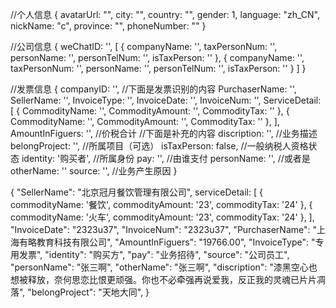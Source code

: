 //个人信息
{
  avatarUrl: "",
  city: "",
  country: "",
  gender: 1,
  language: "zh_CN",
  nickName: "c",
  province: "",
  phoneNumber: ""
}

//公司信息
{
  weChatID: '',
  [
    {
      companyName: '',
      taxPersonNum: '',
      personName: '',
      personTelNum: '',
      isTaxPerson: ''
    },
    {
      companyName: '',
      taxPersonNum: '',
      personName: '',
      personTelNum: '',
      isTaxPerson: ''
    }
  ]
}

//发票信息
{
  companyID: '',
  //下面是发票识别的内容
  PurchaserName: '',
  SellerName: '',
  InvoiceType: '',
  InvoiceDate: '',
  InvoiceNum: '',
  ServiceDetail: [
    {
      CommodityName: '',
      CommodityAmount: '',
      CommodityTax: ''
    },
    {
      CommodityName: '',
      CommodityAmount: '',
      CommodityTax: ''
    },
  ],
  AmountInFiguers: '', //价税合计
  //下面是补充的内容
  discription: '', //业务描述
  belongProject: '', //所属项目（可选）
  isTaxPerson: false, //一般纳税人资格状态
  identity: '购买者', //所属身份
  pay: '', //由谁支付
  personName: '', //或者是 otherName: ''
  source: '', //业务产生原因
}

{
"SellerName": "北京冠月餐饮管理有限公司",
serviceDetail: [
  {
    commodityName: '餐饮',
    commodityAmount: '23',
    commodityTax: '24'
  },
  {
    commodityName: '火车',
    commodityAmount: '23',
    commodityTax: '24'
  },
],
"InvoiceDate": "2323u37",
"InvoiceNum": "2323u37",
"PurchaserName": "上海有略教育科技有限公司",
"AmountInFiguers": "19766.00",
"InvoiceType": "专用发票",
"identity": "购买方",
"pay": "业务招待",
"source": "公司员工",
"personName": "张三啊",
"otherName": "张三啊",
"discription": "漆黑空心也想被释放，奈何思恋比恨更顽强。你也不必牵强再说爱我，反正我的灵魂已片片凋落",
"belongProject": "天地大同",
}
